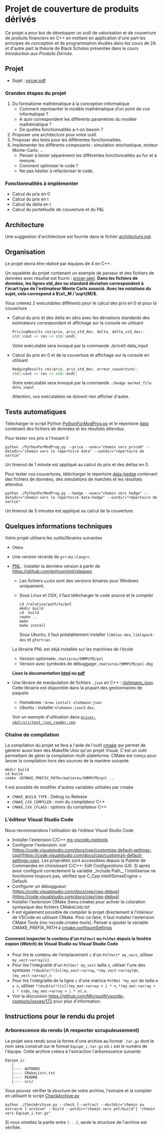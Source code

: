 # Projet de couverture de produits dérivés

Ce projet a pour but de développer un outil de valorisation et de couverture de produits financiers en C++ en mettant en application d'une part les principes de conception et de programmation étudiés dans les cours de 2A et d'autre part la théorie de Black Scholes présentée dans le cours _Introduction aux Produits Dérivés_.

## Projet

* Sujet : [pricer.pdf](pricer.pdf)

### Grandes étapes du projet

1. Du formalisme mathématique à la conception informatique
    - Comment représenter le modèle mathématique d’un point de vue informatique ?
    - A quoi correspondent les différents paramètres du modèle mathématique ?
    - De quelles fonctionnalités a-t-on besoin ?
1. Proposer une architecture pour votre outil.
1. Proposer des tests pour les différentes fonctionnalités.
1. Implémenter les différents composants : simulation stochastique, moteur Monte-Carlo, ...
    - Penser à tester séparément les différentes fonctionnalités au fur et à mesure.
    - Comment optimiser le code ?
    - Ne pas hésiter à refactoriser le code.

### Fonctionnalités à implémenter

- Calcul du prix en 0
- Calcul du prix en t
- Calcul du delta en t
- Calcul du portefeuille de couverture et du P&L

## Architecture

Une suggestion d'architecture est fournie dans le fichier [architecture.md](architecture.md).

## Organisation

Le projet devra être réalisé par équipes de 4 en C++.

Un squelette du projet contenant un exemple de parseur et des fichiers de données avec résultat est fourni : [pricer-skel](pricer-skel).
**Dans les fichiers de données, les lignes std\_dev ou standard deviation correspondent à l'écart type de l'estimateur Monte Carlo associé. Avec les notations du sujet, cela correspond à $\xi\_M / \sqrt{M}$.**

Vous créerez 2 exécutables différents pour le calcul des prix en 0 et pour la couverture

* Calcul du prix et des delta en zéro avec les déviations standards des estimateurs correspondant et affichage sur la console en utilisant

  ```cpp
  PricingResults res(prix, prix_std_dev, delta, delta_std_dev);
  std::cout << res << std::endl;
  ```

  Votre exécutable sera invoqué par la commande ./price0 data\_input

* Calcul du prix en 0 et de la couverture et affichage sur la console en utilisant

  ```cpp
  HedgingResults res(prix, prix_std_dev, erreur_couverture);
  std::cout << res << std::endl;
  ```

  Votre exécutable sera invoqué par la commande `./hedge market_file data_input`

  Attention, vos exécutables ne doivent rien afficher d'autre.

## Tests automatiques

Télécharger le script Python [PythonForModProg.py](PythonForModProg.py) et le répertoire [data](data) contenant des fichiers de données et les résultats attendus.

Pour tester vos prix à l'instant 0

```
python ./PythonForModProg.py --price --exec="chemin vers price0" --datadir="chemin vers le répertoire data" --outdir="répertoire de sortie"
```

Un timeout de 1 minute est appliqué au calcul du prix et des deltas en 0.

Pour tester vos couvertures, télécharger le répertoire [data-hedge](data-hedge) contenant des fichiers de données, des simulations de marchés et les résultats attendus.

```
python ./PythonForModProg.py --hedge --exec="chemin vers hedge" --datadir="chemin vers le répertoire data-hedge" --outdir="répertoire de sortie"
```

Un timeout de 5 minutes est appliqué au calcul de la couverture.

## Quelques informations techniques

Votre projet utilisera les outils/libraires suivantes

- `CMake`
- Une version récente de `g++` ou `clang++`.
- [PNL](https://pnlnum.github.io/pnl) : installer la dernière version à partir de https://github.com/pnlnum/pnl/releases. 
  - Les fichiers `win64` sont des versions binaires pour Windows uniquement.
  - Sous Linux et OSX, il faut télécharger le code source et le compiler

    ```
    cd /relative/path/to/pnl
    mkdir build
    cd  build
    cmake ..
    make
    make install
    ```

    Sous Ubuntu, il faut préalablement installer `libblas-dev`, `liblapack-dev` et `gfortran`.

  La librairie PNL est déjà installée sur les machines de l'école
  - Version optimisée: `/matieres/5MMPCPD/pnl`
  - Version avec symboles de débuggage: `/matieres/5MMPCPD/pnl-dbg`

  **Lisez la documentation [html](https://pnlnum.github.io/pnl/manual-html/pnl-manual.html) ou [pdf](https://pnlnum.github.io/pnl/pnl-manual.pdf)**
- Une libraire de manipulation de fichiers `.json` en C++ : [nlohmann_json](https://github.com/nlohmann/). Cette librairie est disponible dans la plupart des gestionnaires de paquets
  - Homebrew : `brew install nlohmann-json`
  - Ubuntu : installer `nlohmann-json3-dev`.

  Voir un exemple d'utilisation dans [`pricer-skel/src/test_json_reader.cpp`](pricer-skel/src/test_json_reader.cpp).

### Chaîne de compilation

La compilation du projet se fera à l'aide de l'outil [cmake](http://www.cmake.org/documentation/) qui permet de générer aussi bien des Makefile Unix qu'un projet Visual. C'est un outil permettant de gérer la compilation multi-plateforme.
CMake est conçu pour lancer la compilation hors des sources de la manière suivante.

```
mkdir build
cd build
cmake -DCMAKE_PREFIX_PATH=/matieres/5MMPCPD/pnl ..
```

Il est possible de modifier d'autres variables utilisées par cmake

* `CMAKE_BUILD_TYPE` : Debug ou Release
* `CMAKE_CXX_COMPILER` : nom du compilateur C++
* `CMAKE_CXX_CFLAGS` : options du compilateur C++

### L'éditeur Visual Studio Code

Nous recommandons l'utilisation de l'éditeur Visual Studio Code

* Installer l'extension C/C++ [ms-vscode.cpptools](https://marketplace.visualstudio.com/items?itemName=ms-vscode.cpptools)
* Configurer l'extension: voir [https://code.visualstudio.com/docs/cpp/customize-default-settings-cpp](https://code.visualstudio.com/docs/cpp/customize-default-settings-cpp). Les propriétés sont accessibles depuis la Palette de Commandes en choisissant _C/C++: Edit Configurations (UI)_. Si après avoir configuré correctement la variable \_Include Path\_, l'intellisense ne fonctionne toujours pas, vérifiez que C\_Cpp.intelliSenseEngine = Default.
* Configurer un débuggueur: [https://code.visualstudio.com/docs/cpp/cpp-debug](https://code.visualstudio.com/docs/cpp/cpp-debug)
* Installer l'extension CMake (twxs.cmake) pour activer la coloration syntaxique des fichiers CMakeLists.txt
* Il est également possible de compiler le projet directement à l'intérieur de VSCode en utilisant CMake. Pour ce faire, il faut installer l'extension CMake Tools (ms-vscode.cmake-tools). Penser à ajouter la variable CMAKE\_PREFIX\_PATH à [cmake.configureSettings](https://vector-of-bool.github.io/docs/vscode-cmake-tools/settings.html#cmake-configuresettings)

#### Comment inspecter le contenu d'un `PnlVect` ou `PnlMat` depuis la fenêtre espion (_Watch_) de Visual Studio ou Visual Studio Code

- Pour lire le contenu de l'emplacement `i` d'un `PnlVect* my_vect`, utiliser `my_vect->array[i]`.
- Pour lire l'intégralité d'un `PnlVec* my_vect` taille `n`, utiliser l'une des syntaxes `*(double(*)[n])my_vect->array`, `*(my_vect->array)@n`, `(my_vect->array),n`
- Pour lire l'intégralité de la ligne `i` d'une matrice `PnlMat *my_mat` de taille `m x n`, utiliser `*(double(*)[n])(my_mat->array + i * n`, `*(my_mat->array + i * n)@n`, `(my_mat->array + i * n),n`.
- Voir la discussion https://github.com/Microsoft/vscode-cpptools/issues/172 pour plus d'information.

## Instructions pour le rendu du projet

### Arborescence du rendu (A respecter scrupuleusement)

Le projet sera rendu sous la forme d'une archive au format `.tar.gz` dont le nom sera construit sur le format `Equipe_i.tar.gz` où `i` est le numéro de l'équipe. Cette archive créera à l'extraction l'arborescence suivante

```
Equipe_i/
   |
   |---- AUTHORS
   |---- CMakeLists.txt
   |---- README
   |---- src/
```

Vous pouvez vérifier la structure de votre archive, l'extraire et la compiler en utilisant le script [CheckArchive.py](CheckArchive.py)

```
python ./CheckArchive.py --check [--extract --destdir="chemin ou extraire l'archive" --build --pnldir="chemin vers pnl/build"] "chemin vers Equipe_i.tar.gz"
```

Si vous omettez la partie entre `[...]`, seule la structure de l'archive est vérifiée.
